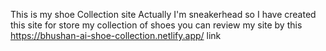 This is my shoe Collection site Actually I'm sneakerhead so I have created this site for store my collection of shoes 
you can review my site by this https://bhushan-ai-shoe-collection.netlify.app/  link

